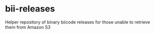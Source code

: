 # bii-releases
Helper repository of binary biicode releases for those unable to retrieve them from Amazon S3
